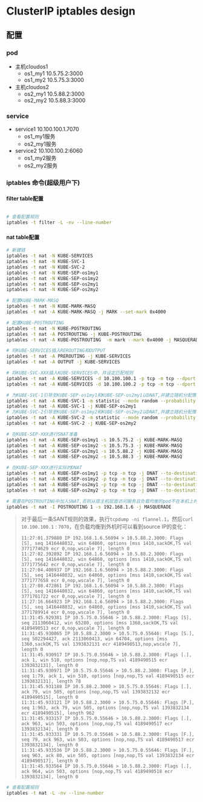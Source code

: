 # ClusterIP iptables design

## 配置
### pod
- 主机cloudos1
  - os1_my1  10.5.75.2:3000
  - os1_my2  10.5.75.3:3000
- 主机cloudos2
  - os2_my1  10.5.88.2:3000
  - os2_my2  10.5.88.3:3000
### service
- service1 10.100.100.1.7070
  - os1_my1服务
  - os2_my1服务 
- service2 10.100.100.2:6060
  - os1_my2服务
  - os2_my2服务   

### iptables 命令(超级用户下)
#### filter table配置
``` sh

```

``` sh
# 查看配置规则
iptables -t filter -L -nv --line-number
```

#### nat table配置
``` sh
# 新建链
iptables -t nat -N KUBE-SERVICES
iptables -t nat -N KUBE-SVC-1
iptables -t nat -N KUBE-SVC-2
iptables -t nat -N KUBE-SEP-os1my1
iptables -t nat -N KUBE-SEP-os1my2
iptables -t nat -N KUBE-SEP-os2my1
iptables -t nat -N KUBE-SEP-os2my2

# 配置KUBE-MARK-MASQ
iptables -t nat -N KUBE-MARK-MASQ
iptables -t nat -A KUBE-MARK-MASQ -j MARK --set-mark 0x4000

# 配置KUBE-POSTROUTING
iptables -t nat -N KUBE-POSTROUTING
iptables -t nat -A POSTROUTING -j KUBE-POSTROUTING
iptables -t nat -A KUBE-POSTROUTING  -m mark --mark 0x4000 -j MASQUERADE

# 将KUBE-SERVICES插入REROUTING和OUTPUT
iptables -t nat -A PREROUTING -j KUBE-SERVICES
iptables -t nat -A OUTPUT -j KUBE-SERVICES

# 将KUBE-SVC-XXX插入KUBE-SERVICES中，并设定匹配规则
iptables -t nat -A KUBE-SERVICES -d 10.100.100.1 -p tcp -m tcp --dport 7070 -j KUBE-SVC-1
iptables -t nat -A KUBE-SERVICES -d 10.100.100.2 -p tcp -m tcp --dport 6060 -j KUBE-SVC-2

# 为KUBE-SVC-1引导至KUBE-SEP-os1my1和KUBE-SEP-os2my1以DNAT,并建立随机分配策略（负载均衡）
iptables -t nat -A KUBE-SVC-1 -m statistic --mode random --probability 0.5 -j KUBE-SEP-os1my1
iptables -t nat -A KUBE-SVC-1 -j KUBE-SEP-os2my1
# 为KUBE-SVC-2引导至KUBE-SEP-os1my2和KUBE-SEP-os2my2以DNAT,并建立随机分配策略（负载均衡）
iptables -t nat -A KUBE-SVC-2 -m statistic --mode random --probability 0.5 -j KUBE-SEP-os1my2
iptables -t nat -A KUBE-SVC-2 -j KUBE-SEP-os2my2

# 在KUBE-SEP-XXX进行SNAT准备
iptables -t nat -A KUBE-SEP-os1my1 -s 10.5.75.2 -j KUBE-MARK-MASQ
iptables -t nat -A KUBE-SEP-os1my2 -s 10.5.75.3 -j KUBE-MARK-MASQ
iptables -t nat -A KUBE-SEP-os2my1 -s 10.5.88.2 -j KUBE-MARK-MASQ
iptables -t nat -A KUBE-SEP-os2my2 -s 10.5.88.3 -j KUBE-MARK-MASQ

# 在KUBE-SEP-XXX进行实际的DNAT
iptables -t nat -A KUBE-SEP-os1my1 -p tcp -m tcp -j DNAT --to-destination 10.5.75.2:3000
iptables -t nat -A KUBE-SEP-os1my2 -p tcp -m tcp -j DNAT --to-destination 10.5.75.3:3000
iptables -t nat -A KUBE-SEP-os2my1 -p tcp -m tcp -j DNAT --to-destination 10.5.88.2:3000
iptables -t nat -A KUBE-SEP-os2my2 -p tcp -m tcp -j DNAT --to-destination 10.5.88.3:3000

# 需要在POSTROUTING中加入SNAT,否则从宿主机层面访问服务且负载均衡的pod不在本机上时，从flannle接口发出的包的source不符，无法寻址
iptables -t nat -I POSTROUTING 1 -s 192.168.1.6 -j MASQUERADE

```
> 对于最后一条SANT规则的效果，执行`tcpdump -ni flannel.1`，然后`curl 10.100.100.1：7070`，在负载均衡到外机时可以看到source IP的变化：  
> ```
> 11:27:01.379880 IP 192.168.1.6.56094 > 10.5.88.2.3000: Flags [S], seq 1416448032, win 64860, options [mss 1410,sackOK,TS val 3771774629 ecr 0,nop,wscale 7], length 0  
> 11:27:02.392892 IP 192.168.1.6.56094 > 10.5.88.2.3000: Flags [S], seq 1416448032, win 64860, options [mss 1410,sackOK,TS val 3771775642 ecr 0,nop,wscale 7], length 0  
> 11:27:04.408937 IP 192.168.1.6.56094 > 10.5.88.2.3000: Flags [S], seq 1416448032, win 64860, options [mss 1410,sackOK,TS val 3771777658 ecr 0,nop,wscale 7], length 0  
> 11:27:08.472861 IP 192.168.1.6.56094 > 10.5.88.2.3000: Flags [S], seq 1416448032, win 64860, options [mss 1410,sackOK,TS val 3771781722 ecr 0,nop,wscale 7], length 0  
> 11:27:16.664923 IP 192.168.1.6.56094 > 10.5.88.2.3000: Flags [S], seq 1416448032, win 64860, options [mss 1410,sackOK,TS val 3771789914 ecr 0,nop,wscale 7], length 0  
> 11:31:45.929381 IP 10.5.75.0.55646 > 10.5.88.2.3000: Flags [S], seq 2113060412, win 65280, options [mss 1360,sackOK,TS val 4189490513 ecr 0,nop,wscale 7], length 0  
> 11:31:45.930865 IP 10.5.88.2.3000 > 10.5.75.0.55646: Flags [S.], seq 502294427, ack 2113060413, win 64704, options [mss 1360,sackOK,TS val 1393832131 ecr 4189490513,nop,wscale 7], length 0  
> 11:31:45.930917 IP 10.5.75.0.55646 > 10.5.88.2.3000: Flags [.], ack 1, win 510, options [nop,nop,TS val 4189490515 ecr 1393832131], length 0  
> 11:31:45.930971 IP 10.5.75.0.55646 > 10.5.88.2.3000: Flags [P.], seq 1:79, ack 1, win 510, options [nop,nop,TS val 4189490515 ecr 1393832131], length 78  
> 11:31:45.931188 IP 10.5.88.2.3000 > 10.5.75.0.55646: Flags [.], ack 79, win 505, options [nop,nop,TS val 1393832132 ecr 4189490515], length 0  
> 11:31:45.933121 IP 10.5.88.2.3000 > 10.5.75.0.55646: Flags [P.], seq 1:963, ack 79, win 505, options [nop,nop,TS val 1393832134 ecr 4189490515], length 962  
> 11:31:45.933157 IP 10.5.75.0.55646 > 10.5.88.2.3000: Flags [.], ack 963, win 503, options [nop,nop,TS val 4189490517 ecr 1393832134], length 0  
> 11:31:45.933331 IP 10.5.75.0.55646 > 10.5.88.2.3000: Flags [F.], seq 79, ack 963, win 503, options [nop,nop,TS val 4189490517 ecr 1393832134], length 0  
> 11:31:45.933536 IP 10.5.88.2.3000 > 10.5.75.0.55646: Flags [F.], seq 963, ack 80, win 505, options [nop,nop,TS val 1393832134 ecr 4189490517], length 0  
> 11:31:45.933564 IP 10.5.75.0.55646 > 10.5.88.2.3000: Flags [.], ack 964, win 503, options [nop,nop,TS val 4189490518 ecr 1393832134], length 0  
> ```

``` sh
# 查看配置规则
iptables -t nat -L -nv --line-number
```


